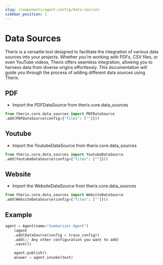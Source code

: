 ```yaml
---
slug: /components/agent-config/data-sources
sidebar_position: 1
---
```


# Data Sources
Therix is a versatile tool designed to facilitate the integration of various data sources into your projects. Whether you're working with PDFs, CSV files, or even YouTube videos, Therix offers seamless integration, allowing you to harness data from diverse origins effortlessly. This documentation will guide you through the process of adding different data sources using Therix.

## PDF

- Import the PDFDataSource  from therix.core.data_sources
```python
from therix.core.data_sources import PDFDataSource
.add(PDFDataSource(config={"files": [""]}))
```

## Youtube

- Import the YoutubeDataSource  from therix.core.data_sources
```python
from therix.core.data_sources import YoutubeDataSource
.add(YoutubeDataSource(config={"files": [""]}))
```

## Website

- Import the WebsiteDataSource  from therix.core.data_sources
```python
from therix.core.data_sources import WebsiteDataSource
.add(WebsiteDataSource(config={"files": [""]}))
```

## Example 
```python
agent = Agent(name="Summarizer Agent")
    (agent
    .add(DataSource(config = trace_config))
    .add(// Any other configuration you want to add)
    .save())

    agent.publish()
    answer = agent.invoke(text)
```